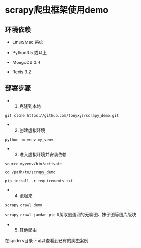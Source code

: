 # scrapy爬虫框架使用demo

## 环境依赖

- Linux/Mac 系统

- Python3.5 或以上

- MongoDB 3.4

- Redis 3.2

## 部署步骤

- 1. 克隆到本地

`git clone https://github.com/tonyxyl/scrapy_demo.git`

- 2. 创建虚拟环境

`python -m venv my_venv`

- 3. 进入虚拟环境并安装依赖

`source myvenv/bin/activate`

`cd /path/to/scrapy_demo`

`pip install -r requirements.txt`

- 4. 跑起来

`scrapy crawl demo`

`scrapy crawl jandan_pic`  #爬取煎蛋网的无聊图、妹子图等图片版块

- 5. 其他爬虫

在spiders目录下可以查看到已有的爬虫案例
